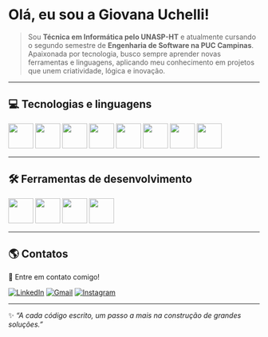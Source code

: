# Olá, eu sou a Giovana Uchelli!

> Sou **Técnica em Informática pelo UNASP-HT** e atualmente cursando o segundo semestre de **Engenharia de Software na PUC Campinas**.  
> Apaixonada por tecnologia, busco sempre aprender novas ferramentas e linguagens, aplicando meu conhecimento em projetos que unem criatividade, lógica e inovação. 

---
## 💻 Tecnologias e linguagens 

<p align="left">
  <img src="https://cdn.jsdelivr.net/gh/devicons/devicon/icons/html5/html5-original.svg" width="50" height="50"/>
  <img src="https://cdn.jsdelivr.net/gh/devicons/devicon/icons/css3/css3-original.svg" width="50" height="50"/>
  <img src="https://cdn.jsdelivr.net/gh/devicons/devicon/icons/javascript/javascript-original.svg" width="50" height="50"/>
  <img src="https://cdn.jsdelivr.net/gh/devicons/devicon/icons/python/python-original.svg" width="50" height="50"/>
  <img src="https://cdn.jsdelivr.net/gh/devicons/devicon/icons/php/php-original.svg" width="50" height="50"/>
  <img src="https://cdn.jsdelivr.net/gh/devicons/devicon/icons/csharp/csharp-original.svg" width="50" height="50"/>
  <img src="https://cdn.jsdelivr.net/gh/devicons/devicon/icons/c/c-original.svg" width="50" height="50"/>
  <img src="https://cdn.jsdelivr.net/gh/devicons/devicon/icons/mysql/mysql-original.svg" width="50" height="50"/>
</p>

---
## 🛠 Ferramentas de desenvolvimento

<p align="left">
  <img src="https://cdn.jsdelivr.net/gh/devicons/devicon/icons/arduino/arduino-original.svg" width="50" height="50"/>
  <img src="https://cdn.jsdelivr.net/gh/devicons/devicon/icons/vscode/vscode-original.svg" width="50" height="50"/>
  <img src="https://cdn.jsdelivr.net/gh/devicons/devicon/icons/visualstudio/visualstudio-plain.svg" width="50" height="50"/>
  <img src="https://cdn.jsdelivr.net/gh/devicons/devicon/icons/unity/unity-original.svg" width="50" height="50"/>
</p>

---
## 🌎 Contatos
💌 Entre em contato comigo!

[![LinkedIn](https://img.shields.io/badge/LinkedIn-blue?style=flat-square&logo=linkedin&logoColor=white)](https://www.linkedin.com/in/giovana-uchelli-641881298) 
[![Gmail](https://img.shields.io/badge/Gmail-red?style=flat-square&logo=gmail&logoColor=white)](mailto:giovana.uchelli@gmail.com) 
[![Instagram](https://img.shields.io/badge/Instagram-E4405F?style=flat-square&logo=instagram&logoColor=white)](https://www.instagram.com/giuchelli)

---
✨ *“A cada código escrito, um passo a mais na construção de grandes soluções.”*
